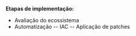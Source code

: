  **Etapas de implementação:** 
 - Avaliação do ecossistema
 - Automatização 
  -- IAC
  -- Aplicação de patches 
